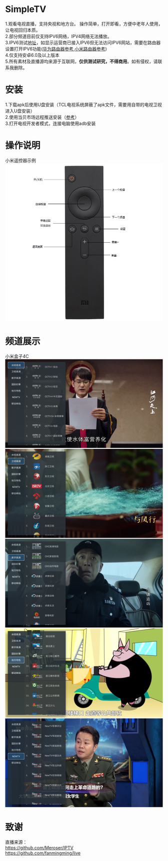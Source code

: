 # SimpleTV
1.观看电视直播，支持央视和地方台。 操作简单，打开即看，方便中老年人使用，让电视回归本质。  
2.部分频道目前仅支持IPV6网络，IPV4网络无法播放。  
3.IPV6测试[地址](http://test-ipv6.com/)，如显示运营商已接入IPV6但无法访问IPV6网站，需要在路由器设置打开IPV6功能([华为路由器参考](https://consumer.huawei.com/cn/support/content/zh-cn00685838/#:~:text=%E9%80%9A%E8%BF%87%E6%99%BA%E6%85%A7%E7%94%9F%E6%B4%BB%20App%20%E8%AE%BE%E7%BD%AE%201%20%E6%89%8B%E6%9C%BA%2F%E5%B9%B3%E6%9D%BF%E8%BF%9E%E6%8E%A5%E5%88%B0%E8%B7%AF%E7%94%B1%E5%99%A8%E7%9A%84%20Wi-Fi%E3%80%82%202%20%E6%89%93%E5%BC%80%E6%99%BA%E6%85%A7%E7%94%9F%E6%B4%BB,%E7%82%B9%E5%87%BB%20IPv6%20%E3%80%82%20%E7%82%B9%E5%87%BB%20IPv6%20%E5%BC%80%E5%85%B3%EF%BC%8C%E5%BC%80%E5%90%AF%E6%88%96%E5%85%B3%E9%97%AD%20IPv6%20%E5%8A%9F%E8%83%BD%E3%80%82),[小米路由器参考](https://cdn.cnbj1.fds.api.mi-img.com/ics-resources/articles/6055c933ec317cb4ee2d0103.html))  
4.仅支持安卓6.0及以上版本  
5.所有素材及直播源均来源于互联网，**仅供测试研究，不得商用**。如有侵权，请联系我删除。
# 安装
1.下载apk后使用U盘安装（TCL电视系统屏蔽了apk文件，需要用自带的电视卫视进入U盘安装）    
2.使用当贝市场远程推送安装（[参考](https://zhuanlan.zhihu.com/p/588748827#:~:text=%E6%95%99%E7%A8%8B%E4%BB%8B%E7%BB%8D%20%E6%AD%A5%E9%AA%A4%E4%B8%80%EF%BC%9A%20%E9%A6%96%E5%85%88%E6%89%93%E5%BC%80%E5%BD%93%E8%B4%9D%E5%B8%82%E5%9C%BA%E7%9A%84%E7%AE%A1%E7%90%86%E7%95%8C%E9%9D%A2%EF%BC%8C%20%E5%A6%82%E5%9B%BE%E6%89%80%E7%A4%BA%20%E7%9A%84%E4%BD%8D%E7%BD%AE%E5%8F%AF%E4%BB%A5%E7%9C%8B%E5%88%B0%20%E2%80%9C%E8%BF%9C%E7%A8%8B%E6%8E%A8%E9%80%81%E2%80%9D%E7%9A%84%E5%9B%BE%E6%A0%87%20%E6%AD%A5%E9%AA%A4%E4%BA%8C%EF%BC%9A,%E6%9C%89%20%E4%B8%A4%E7%A7%8D%E8%BF%9E%E6%8E%A5%E6%96%B9%E5%BC%8F%20%EF%BC%8C%E8%BF%9C%E7%A8%8B%E6%8E%A8%E9%80%81%E5%BC%80%E5%A7%8B%E5%89%8D%E9%9C%80%E8%A6%81%E5%9C%A8%20%E6%89%8B%E6%9C%BA%E4%B8%8A%E6%8F%90%E5%89%8D%E4%B8%8B%E8%BD%BD%E5%A5%BD%E9%9C%80%E8%A6%81%E6%8E%A8%E9%80%81%E7%9A%84%E8%BD%AF%E4%BB%B6%20%E6%AD%A5%E9%AA%A4%E4%B8%89%EF%BC%9A%20%E4%BD%BF%E7%94%A8%E6%96%B9%E6%B3%95%E4%B8%80%E6%89%8B%E6%9C%BA%E6%89%AB%E7%A0%81%E5%90%8E%E4%BC%9A%20%E8%87%AA%E5%8A%A8%E8%B7%B3%E8%BD%AC%E5%88%B0%E8%BF%9C%E7%A8%8B%E6%8E%A8%E9%80%81%E7%9A%84%E9%A1%B5%E9%9D%A2%20%EF%BC%8C%E7%82%B9%E5%87%BB%E4%B8%8A%E4%BC%A0%E6%96%87%E4%BB%B6%EF%BC%8C%E5%B0%86%E4%B8%8B%E8%BD%BD%E5%A5%BD%E7%9A%84%E6%96%87%E4%BB%B6%E4%B8%8A%E4%BC%A0)）  
3.打开电视开发者模式，连接电脑使用adb安装  
# 操作说明
小米遥控器示例
![小米遥控器](https://github.com/Potato-66/SimpleTV/blob/main/img/control.jpg)
# 频道展示
小米盒子4C  
![CCTV1 综合](https://github.com/Potato-66/SimpleTV/blob/main/img/1.png)
![湖南卫视](https://github.com/Potato-66/SimpleTV/blob/main/img/2.png)
![CHC高清电影](https://github.com/Potato-66/SimpleTV/blob/main/img/3.png)
![湖北经视](https://github.com/Potato-66/SimpleTV/blob/main/img/4.png)
![NewTV军事评论](https://github.com/Potato-66/SimpleTV/blob/main/img/5.png)
# 致谢
直播来源：  
https://github.com/Meroser/IPTV  
https://github.com/fanmingming/live
